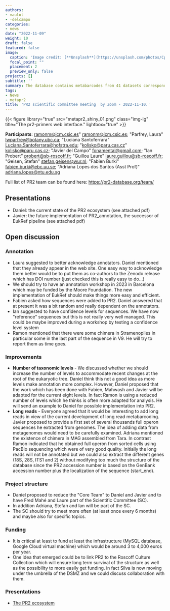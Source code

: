 ```yaml
---
authors:
- vaulot
- -delcampo
categories:
- news
date: "2022-11-09"
weight: 10
draft: false
featured: false
image:
  caption: 'Image credit: [**Unsplash**](https://unsplash.com/photos/CpkOjOcXdUY)'
  focal_point: ""
  placement: 2
  preview_only: false
projects: []
subtitle: ''
summary: The database contains metabarcodes from 41 datasets corresponding to more than 4,000 samples and 90,000 ASVs.
tags:
- News
- metapr2
title: 'PR2 scientific committee meeting  by Zoom - 2022-11-10.'
---
```



{{< figure library="true" src="metapr2_shiny_01.png" class="img-lg" title="The pr2-primers web interface." lightbox="true" >}}

**Participants**:
ramonm@icm.csic.es" <ramonm@icm.csic.es>; "Parfrey, Laura" <lwparfrey@botany.ubc.ca>; "Luciana Santoferrara" <Luciana.Santoferrara@hofstra.edu>; "kolisko@paru.cas.cz" <kolisko@paru.cas.cz>; "Javier del Campo" <fonamental@gmail.com>; "Ian Probert" <probert@sb-roscoff.fr>; "Guillou Laure" <laure.guillou@sb-roscoff.fr>; "Geisen, Stefan" <stefan.geisen@wur.nl>;  "Fabien Burki" <fabien.burki@ebc.uu.se>; "Adriana Lopes dos Santos (Asst Prof)" <adriana.lopes@ntu.edu.sg>

Full list of PR2 team can be found here: https://pr2-database.org/team/

## Presentations
* Daniel: the current state of the PR2 ecosystem (see attached pdf)
* Javier: the future implementation of PR2_annotation, the successor of EukRef pipeline (see attached pdf)

## Open discussion

### Annotation
* Laura suggested to better acknowledge annotators.  Daniel mentioned that they already appear in the web site.  One easy way to acknowledge them better would be to put them as co-authors to the Zenodo release which has DOI number (just checked this is really easy to do...)
* We should try to have an annotation workshop in 2023 in Barcelona which may be funded by the Moore Foundation.  The new implementation of EukRef should make things more easy and efficient.
* Fabien asked how sequences were added to PR2.  Daniel answered that at present it was a bit random and really dependent on the annotators.
* Ian suggested to have confidence levels for sequences.  We have now "reference" sequences but this is not really very well managed. This could be maybe improved during a workshop by testing a confidence level system
* Ramon mentioned that there were some chimera in Stramenopiles in particular some in the last part of the sequence in V9. He will try to report them as time goes.
  
### Improvements
* **Number of taxonomic levels** - We discussed whether we should increase the number of levels to accommodate recent changes at the root of the eukaryotic tree.  Daniel think this not a good idea as more levels make annotation more complex.  However, Daniel proposed that the work which has been done with Fabien, Mahwash and Javier will be adapted for the current eight levels. In fact Ramon is using a reduced number of levels which he thinks is often more adapted for analysis. He will send an example to Daniel for possible implementation into PR2.
* **Long reads** - Everyone agreed that it would be interesting to add long reads in view of the current development of long read metabarcoding.  Javier proposed to provide a first set of several thousands full operon sequences he extracted from genomes.  The idea of adding data from metagenomes would need to be carefully examined.  Adriana mentioned the existence of chimera in MAG assembled from Tara.  In contrast Ramon indicated that he obtained full operon from sorted cells using PacBio sequencing which were of very good quality.  Initially the long reads will not be annotated but we could also extract the different genes (18S, 28S, ITS1 and 2) without modifying too much the structure of the database since the PR2 accession number is based on the GenBank accession number plus the localization of the sequence (start_end).
  
### Project structure
* Daniel proposed to reduce the "Core Team" to Daniel and Javier and to have Fred Mahé and Laure part of the Scientific Committee (SC). 
* In addition Adriana, Stefan and Ian will be part of the SC. 
* The SC should try to meet more often (at least once every 6 months) and maybe also for specific topics.

### Funding
* It is critical at least to fund at least the infrastructure (MySQL database, Google Cloud virtual machine) which would be around 3 to 4,000 euros per year.
* One idea that emerged could be to link PR2 to the Roscoff Culture Collection which will ensure long term survival of the structure as well as the possibility to more easily get funding.  in fact Silva is now moving under the umbrella of the DSMZ and we could discuss collaboration with them.

### Presentations
* [The PR2 ecosystem](/files/2022-11-09-PR2-meeting.pdf)
